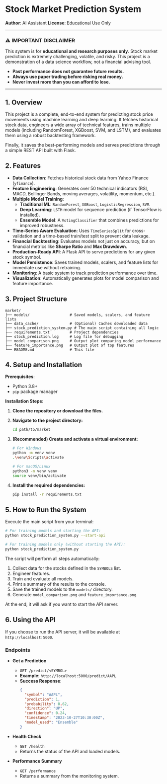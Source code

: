 # Stock Market Prediction System

**Author**: AI Assistant
**License**: Educational Use Only

---

### ⚠️ IMPORTANT DISCLAIMER

This system is for **educational and research purposes only**. Stock market prediction is extremely challenging, volatile, and risky. This project is a demonstration of a data science workflow, not a financial advising tool.

- **Past performance does not guarantee future results.**
- **Always use paper trading before risking real money.**
- **Never invest more than you can afford to lose.**

---

## 1. Overview

This project is a complete, end-to-end system for predicting stock price movements using machine learning and deep learning. It fetches historical stock data, engineers a wide array of technical features, trains multiple models (including RandomForest, XGBoost, SVM, and LSTM), and evaluates them using a robust backtesting framework.

Finally, it saves the best-performing models and serves predictions through a simple REST API built with Flask.

## 2. Features

- **Data Collection**: Fetches historical stock data from Yahoo Finance (`yfinance`).
- **Feature Engineering**: Generates over 50 technical indicators (RSI, MACD, Bollinger Bands, moving averages, volatility, momentum, etc.).
- **Multiple Model Training**:
  - **Traditional ML**: `RandomForest`, `XGBoost`, `LogisticRegression`, `SVM`.
  - **Deep Learning**: `LSTM` model for sequence prediction (if TensorFlow is installed).
  - **Ensemble Model**: A `VotingClassifier` that combines predictions for improved robustness.
- **Time-Series Aware Evaluation**: Uses `TimeSeriesSplit` for cross-validation and a time-based train/test split to prevent data leakage.
- **Financial Backtesting**: Evaluates models not just on accuracy, but on financial metrics like **Sharpe Ratio** and **Max Drawdown**.
- **Production-Ready API**: A Flask API to serve predictions for any given stock symbol.
- **Model Persistence**: Saves trained models, scalers, and feature lists for immediate use without retraining.
- **Monitoring**: A basic system to track prediction performance over time.
- **Visualization**: Automatically generates plots for model comparison and feature importance.

## 3. Project Structure

```
market/
├── models/                  # Saved models, scalers, and feature lists
├── data_cache/              # (Optional) Caches downloaded data
├── stock_prediction_system.py # The main script containing all logic
├── requirements.txt         # Project dependencies
├── stock_prediction.log     # Log file for debugging
├── model_comparison.png     # Output plot comparing model performance
├── feature_importance.png   # Output plot of top features
└── README.md                # This file
```

## 4. Setup and Installation

**Prerequisites**:
- Python 3.8+
- `pip` package manager

**Installation Steps**:

1.  **Clone the repository or download the files.**

2.  **Navigate to the project directory:**
    ```bash
    cd path/to/market
    ```

3.  **(Recommended) Create and activate a virtual environment:**
    ```bash
    # For Windows
    python -m venv venv
    .\venv\Scripts\activate

    # For macOS/Linux
    python3 -m venv venv
    source venv/bin/activate
    ```

4.  **Install the required dependencies:**
    ```bash
    pip install -r requirements.txt
    ```

## 5. How to Run the System

Execute the main script from your terminal:

```bash
# For training models and starting the API:
python stock_prediction_system.py --start-api

# For training models only (without starting the API):
python stock_prediction_system.py
```

The script will perform all steps automatically:
1.  Collect data for the stocks defined in the `SYMBOLS` list.
2.  Engineer features.
3.  Train and evaluate all models.
4.  Print a summary of the results to the console.
5.  Save the trained models to the `models/` directory.
6.  Generate `model_comparison.png` and `feature_importance.png`.

At the end, it will ask if you want to start the API server.

## 6. Using the API

If you choose to run the API server, it will be available at `http://localhost:5000`.

### Endpoints

- **Get a Prediction**
  - `GET /predict/<SYMBOL>`
  - **Example**: `http://localhost:5000/predict/AAPL`
  - **Success Response**:
    ```json
    {
      "symbol": "AAPL",
      "prediction": 1,
      "probability": 0.62,
      "direction": "UP",
      "confidence": 0.24,
      "timestamp": "2023-10-27T10:30:00Z",
      "model_used": "Ensemble"
    }
    ```

- **Health Check**
  - `GET /health`
  - Returns the status of the API and loaded models.

- **Performance Summary**
  - `GET /performance`
  - Returns a summary from the monitoring system.
